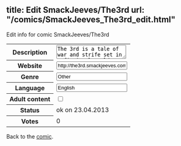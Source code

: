 title: Edit SmackJeeves/The3rd
url: "/comics/SmackJeeves_The3rd_edit.html"
---
Edit info for comic SmackJeeves/The3rd

<form name="comic" action="http://gaepostmail.appengine.com/comic" name="post">
<table class="comicinfo">
<tr>
<th>Description</th><td><textarea name="description">The 3rd is a tale of war and strife set in a fictional world filled with magic and mystery. The story follows Max a young soldier that finds himself thrust into a world much bigger than he is. In his journey Max will discover who he really is.</textarea></td>
</tr>
<tr>
<th>Website</th><td><input type="text" name="url" value="http://the3rd.smackjeeves.com/comics/"/></td>
</tr>
<tr>
<th>Genre</th><td><input type="text" name="genre" value="Other"/></td>
</tr>
<tr>
<th>Language</th><td><input type="text" name="language" value="English"/></td>
</tr>
<tr>
<th>Adult content</th><td><input type="checkbox" name="adult" value="adult" /></td>
</tr>
<tr>
<th>Status</th><td>ok on 23.04.2013</td>
</tr>
<tr>
<th>Votes</th><td>0</div></td>
</tr>
</table>
</form>

Back to the [comic](/comics/SmackJeeves_The3rd.html).
